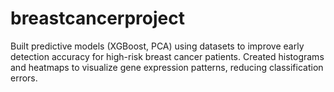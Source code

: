 # breastcancerproject
Built predictive models (XGBoost, PCA) using datasets to improve early detection accuracy for high-risk breast cancer patients. Created histograms and heatmaps to visualize gene expression patterns, reducing classification errors.
